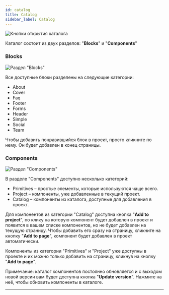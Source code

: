 ```yaml
---
id: catalog
title: Catalog
sidebar_label: Catalog
---
```


![Кнопки открытия каталога](/screenshots/catalog-general.png)

Каталог состоит из двух разделов: "**Blocks**" и "**Components**"

### Blocks

![Раздел "Blocks"](/screenshots/catalog-blocks.png)

Все доступные блоки разделены на следующие категории:

-   About
-   Cover
-   Faq
-   Footer
-   Forms
-   Header
-   Simple
-   Social
-   Team

Чтобы добавить понравившийся блок в проект, просто кликните по нему. Он будет добавлен в конец страницы.

### Components

![Раздел "Components"](/screenshots/catalog-components.png)

В разделе "Components" доступно несколько категорий:

-   Primitives – простые элементы, которые используются чаще всего.
-   Project – компоненты, уже добавленные в текущий проект.
-   Catalog – компоненты из каталога, доступные для добавления в проект.

Для компонентов из категории "Catalog" доступна кнопка "**Add to project**", по клику на которую компонент будет добавлен в проект и появится в вашем списке компонентов, но не будет добавлен на текущую страницу. Чтобы добавить его сразу на страницу, кликните на кнопку "**Add to page**", компонент будет добавлен в проект автоматически.

Компоненты из категории "Primitives" и "Project" уже доступны в проекте и их можно только добавить на страницу, кликнув на кнопку "**Add to page**".

Примечание: каталог компонентов постоянно обновляется и с выходом новой версии вам будет доступна кнопка "**Update version**". Нажмите на неё, чтобы обновить компоненты в каталоге.

---
